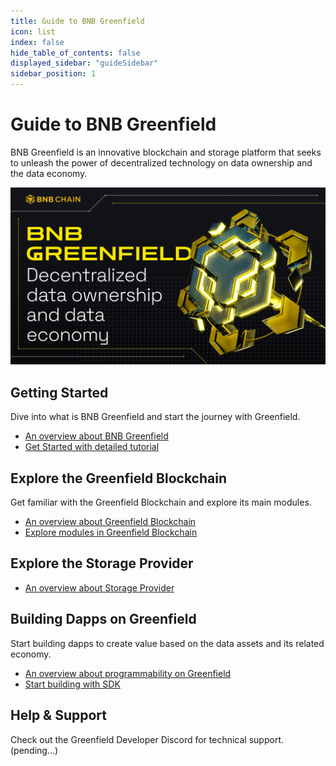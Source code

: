 ```yaml
---
title: Guide to BNB Greenfield
icon: list
index: false
hide_table_of_contents: false
displayed_sidebar: "guideSidebar"
sidebar_position: 1
---
```


# Guide to BNB Greenfield

BNB Greenfield is an innovative blockchain and storage platform that seeks to unleash the power of decentralized
technology on data ownership and the data economy.

![greenfield-header](../../static/img/banner.png)

## Getting Started

Dive into what is BNB Greenfield and start the journey with Greenfield.

- [An overview about BNB Greenfield](./introduction/overview.md)
- [Get Started with detailed tutorial](./getting-started/overview.md)

## Explore the Greenfield Blockchain

Get familiar with the Greenfield Blockchain and explore its main modules.

- [An overview about Greenfield Blockchain](./greenfield-blockchain/overview.md)
- [Explore modules in Greenfield Blockchain](./greenfield-blockchain/modules/storage-module.md)


## Explore the Storage Provider
- [An overview about Storage Provider](./storage-provider/introduction/overview.md)

## Building Dapps on Greenfield

Start building dapps to create value based on the data assets and its related economy.
- [An overview about programmability on Greenfield](../tutorials/dapp/overview.md)
- [Start building with SDK](../tutorials/dapp/quick-start.mdx)

## Help & Support 
Check out the Greenfield Developer Discord for technical support. (pending...)
